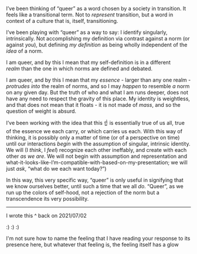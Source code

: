 I’ve been thinking of “queer” as a word chosen by a society in transition. It feels like a transitional term. Not to *represent* transition, but a word in context of a culture that is, itself, transitioning.

I’ve been playing with “queer” as a way to say: I identify singularly, intrinsically. Not accomplishing my definition via contrast against a norm (or against *you*), but defining *my definition* as being wholly independent of the *idea* of a norm.

I am queer, and by this I mean that my self-definition is in a different *realm* than the one in which norms are defined and debated.

I am queer, and by this I mean that my *essence* - larger than any one realm - *protrudes into* the realm of norms, and so I may *happen* to resemble *a* norm on any given day. But the truth of who and what I am runs deeper, does not have any need to respect the gravity of this place. My identity is weightless, and that does not mean that it floats - it is not made of *mass*, and so the question of weight is absurd.

I’ve been working with the idea that this ☝️ is essentially true of us all, true of the essence we each carry, or which carries us each. With this way of thinking, it is possibly only a matter of time (or of a perspective on time) until our interactions *begin* with the assumption of singular, intrinsic identity. We will (I *think*, I *feel*) recognize each other ineffably, and create with each other *as we are*. We will not begin with assumption and representation and what-it-looks-like-I’m-compatible-with-based-on-my-presentation; we will just *ask*, “what do we each want today?”)

In this way, this very specific way, “queer” is only useful in signifying that we know ourselves better, until such a time that we all *do*. “Queer”, as we run up the colors of self-hood, not a rejection of the norm but a transcendence its very possibility.

---

I wrote this ^ back on 2021/07/02

:) :) :)

I'm not sure how to name the feeling that I have reading your response to its presence here, but whatever that feeling is, the feeling itself has a glow
